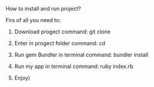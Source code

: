 How to install and run project?

Firs of all you need to:

1. Download progect
   command:  git clone <repository URL>

2. Enter in progect folder
   command: cd <progect folder>

3. Run gem Bundler  in terminal
   command: bundler install

4. Run my app in terminal
   command: ruby index.rb

5. Enjoy)
